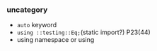### uncategory
* ```auto``` keyword
* ```using ::testing::Eq;```(static import?)  P23(44)
* using namespace <namespace> or using <class or method name>
